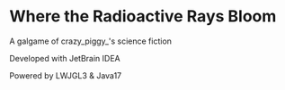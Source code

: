 # Where the Radioactive Rays Bloom
A galgame of crazy_piggy_'s science fiction

Developed with JetBrain IDEA

Powered by LWJGL3 & Java17
